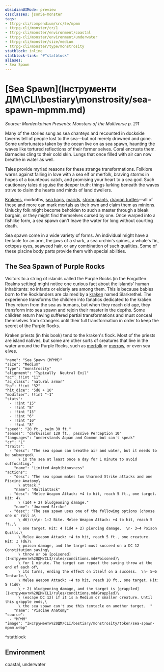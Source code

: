 ```yaml
---
obsidianUIMode: preview
cssclasses: json5e-monster
tags:
- ttrpg-cli/compendium/src/5e/mpmm
- ttrpg-cli/monster/cr/1
- ttrpg-cli/monster/environment/coastal
- ttrpg-cli/monster/environment/underwater
- ttrpg-cli/monster/size/medium
- ttrpg-cli/monster/type/monstrosity
statblock: inline
statblock-link: "#^statblock"
aliases:
- Sea Spawn
---
```

# [Sea Spawn](Інструменти ДМ\CLI\bestiary\monstrosity/sea-spawn-mpmm.md)
*Source: Mordenkainen Presents: Monsters of the Multiverse p. 211*  

Many of the stories sung as sea chanteys and recounted in dockside taverns tell of people lost to the sea—but not merely drowned and gone. Some unfortunates taken by the ocean live on as sea spawn, haunting the waves like tortured reflections of their former selves. Coral encrusts them. Barnacles cling to their cold skin. Lungs that once filled with air can now breathe in water as well.

Tales provide myriad reasons for these strange transformations. Folklore warns against falling in love with a sea elf or merfolk, braving storms in hopes of a bounteous catch, and promising your heart to a sea god. Such cautionary tales disguise the deeper truth: things lurking beneath the waves strive to claim the hearts and minds of land dwellers.

[Krakens](Інструменти%20ДМ/CLI/bestiary/monstrosity/kraken-xmm.md), morkoths, [sea hags](Інструменти%20ДМ/CLI/bestiary/fey/sea-hag-xmm.md), [marids](Інструменти%20ДМ/CLI/bestiary/elemental/marid-xmm.md), [storm giants](Інструменти%20ДМ/CLI/bestiary/giant/storm-giant-xmm.md), [dragon turtles](Інструменти%20ДМ/CLI/bestiary/dragon/dragon-turtle-xmm.md)—all of these and more can mark mortals as their own and claim them as minions. Unlucky folk might become beholden to such a master through a bleak bargain, or they might find themselves cursed by one. Once warped into a fishlike form, a sea spawn can't leave the water for long without courting death.

Sea spawn come in a wide variety of forms. An individual might have a tentacle for an arm, the jaws of a shark, a sea urchin's spines, a whale's fin, octopus eyes, seaweed hair, or any combination of such qualities. Some of these piscine body parts provide them with special abilities.

## The Sea Spawn of Purple Rocks

Visitors to a string of islands called the Purple Rocks (in the Forgotten Realms setting) might notice one curious fact about the islands' human inhabitants: no infants or elderly are among them. This is because babies born to the Rocklanders are claimed by a [kraken](Інструменти%20ДМ/CLI/bestiary/monstrosity/kraken-xmm.md) named Slarkrethel. The experience transforms the children into fanatics dedicated to the kraken. They return from the sea as humans, but when they reach old age, they transform into sea spawn and rejoin their master in the depths. Some children return having suffered partial transformations and must conceal themselves from strangers until their full transformation in order to keep the secret of the Purple Rocks.

Kraken priests (in this book) tend to the kraken's flock. Most of the priests are island natives, but some are other sorts of creatures that live in the water around the Purple Rocks, such as [merfolk](Інструменти%20ДМ/CLI/bestiary/elemental/merfolk-skirmisher-xmm.md) or [merrow](Інструменти%20ДМ/CLI/bestiary/monstrosity/merrow-xmm.md), or even sea elves.

```statblock
"name": "Sea Spawn (MPMM)"
"size": "Medium"
"type": "monstrosity"
"alignment": "Typically  Neutral Evil"
"ac": !!int "11"
"ac_class": "natural armor"
"hp": !!int "32"
"hit_dice": "5d8 + 10"
"modifier": !!int "-1"
"stats":
  - !!int "15"
  - !!int "8"
  - !!int "15"
  - !!int "6"
  - !!int "10"
  - !!int "8"
"speed": "20 ft., swim 30 ft."
"senses": "darkvision 120 ft., passive Perception 10"
"languages": "understands Aquan and Common but can't speak"
"cr": "1"
"traits":
  - "desc": "The sea spawn can breathe air and water, but it needs to be submerged\
      \ in the sea at least once a day for 1 minute to avoid suffocating."
    "name": "Limited Amphibiousness"
"actions":
  - "desc": "The sea spawn makes two Unarmed Strike attacks and one Piscine Anatomy\
      \ attack."
    "name": "Multiattack"
  - "desc": "Melee Weapon Attack: +4 to hit, reach 5 ft., one target. Hit: 4\
      \ (1d4 + 2) bludgeoning damage."
    "name": "Unarmed Strike"
  - "desc": "The sea spawn uses one of the following options (choose one or roll a\
      \ d6):\n\n- 1–2 Bite. Melee Weapon Attack: +4 to hit, reach 5 ft.,\
      \ one target. Hit: 4 (1d4 + 2) piercing damage.  \n- 3–4 Poison Quills.\
      \ Melee Weapon Attack: +4 to hit, reach 5 ft., one creature. Hit: 3 (d6)\
      \ poison damage, and the target must succeed on a DC 12 Constitution saving\
      \ throw or be [poisoned](Інструменти%20ДМ/CLI/rules/conditions.md#Poisoned)\
      \ for 1 minute. The target can repeat the saving throw at the end of each of\
      \ its turns, ending the effect on itself on a success.  \n- 5–6 Tentacle.\
      \ Melee Weapon Attack: +4 to hit, reach 10 ft., one target. Hit: 5 (1d6\
      \ + 2) bludgeoning damage, and the target is [grappled](Інструменти%20ДМ/CLI/rules/conditions.md#Grappled)\
      \ (escape DC 12) if it is a Medium or smaller creature. Until this grapple ends,\
      \ the sea spawn can't use this tentacle on another target.  "
    "name": "Piscine Anatomy"
"source":
  - "MPMM"
"image": "Інструменти%20ДМ/CLI/bestiary/monstrosity/token/sea-spawn-mpmm.webp"
```
^statblock

## Environment

coastal, underwater